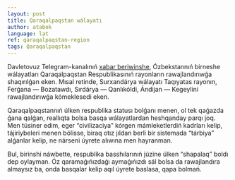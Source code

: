 ```yaml
---
layout: post
title: Qaraqalpaqstan wálayatı
author: atabek
language: lat
ref: qaraqalpaqstan-region
tags: Qaraqalpaqstan
---
```


Davletovuz Telegram-kanalınıń [xabar beriwinshe](https://t.me/davletovuz/14080), Ózbekstannıń birneshe wálayatları Qaraqalpaqstan Respublikasınıń rayonların rawajlandırıwǵa shaqırılǵan eken. Mısal retinde, Surxandárya wálayatı Taqıyatas rayonın, Ferǵana — Bozatawdı, Sırdárya — Qanlıkóldi, Ándijan — Kegeylini rawajlandırıwǵa kómeklesedi eken.

Qaraqalpaqstannıń úlken respublika statusı bolǵanı menen, ol tek qaǵazda ǵana qalǵan, reallıqta bolsa basqa wálayatlardan heshqanday parqı joq. Men túsiner edim, eger “civilizaciya” kórgen mámleketlerdiń kadrları kelip, tájiriybeleri menen bólisse, biraq otız jıldan berli bir sistemada “tárbiya” alǵanlar kelip, ne nárseni úyrete alıwına men hayranman.

Bul, birinshi náwbette, respublika basshılarınıń júzine úlken “shapalaq” boldı dep oylayman. Óz qaramaǵıńızdaǵı aymaǵıńızdı sál bolsa da rawajlandıra almaysız ba, onda basqalar kelip aqıl úyrete baslasa, qapa bolmań.
